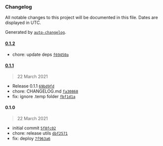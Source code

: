 ### Changelog

All notable changes to this project will be documented in this file. Dates are displayed in UTC.

Generated by [`auto-changelog`](https://github.com/CookPete/auto-changelog).

#### [0.1.2](https://github.com/windicss/gridsome-plugin-windicss/compare/0.1.1...0.1.2)

- chore: update deps [`f69450a`](https://github.com/windicss/gridsome-plugin-windicss/commit/f69450a764da25a193cf6f0e5df4c277829dc9cc)

#### [0.1.1](https://github.com/windicss/gridsome-plugin-windicss/compare/0.1.0...0.1.1)

> 22 March 2021

- Release 0.1.1 [`69bd9fd`](https://github.com/windicss/gridsome-plugin-windicss/commit/69bd9fd20837b39913d24dcd3755705239d29105)
- chore: CHANGELOG.md [`fa30868`](https://github.com/windicss/gridsome-plugin-windicss/commit/fa3086823b8c6537e3985bca058751063cda185d)
- fix: ignore .temp folder [`fbf1d1a`](https://github.com/windicss/gridsome-plugin-windicss/commit/fbf1d1a0887a3b3fec94b3a12c9e995e4da4a3c8)

#### 0.1.0

> 22 March 2021

- initial commit [`5f8fc02`](https://github.com/windicss/gridsome-plugin-windicss/commit/5f8fc02ce672607ed52387a5e3141f9c638dac7c)
- chore: release utils [`dbf2571`](https://github.com/windicss/gridsome-plugin-windicss/commit/dbf25717431ad2298958d2de99671dc97db9f6a0)
- fix: deploy [`7f963a6`](https://github.com/windicss/gridsome-plugin-windicss/commit/7f963a6a53f1d81cb731de31ec31268f85c424dc)
